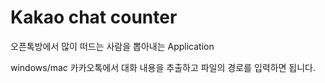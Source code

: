 # Kakao chat counter

오픈톡방에서 많이 떠드는 사람을 뽑아내는 Application

windows/mac 카카오톡에서 대화 내용을 추출하고 파일의 경로를 입력하면 됩니다. 